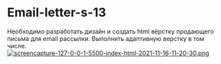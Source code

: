 # Email-letter-s-13
Необходимо разработать дизайн и создать html вёрстку продающего письма для email рассылки. 
Выполнить адаптивную верстку в том числе.
[![screencapture-127-0-0-1-5500-index-html-2021-11-16-11-20-30.png](https://i.postimg.cc/pVq8mZM6/screencapture-127-0-0-1-5500-index-html-2021-11-16-11-20-30.png)](https://postimg.cc/Th5hSnwV)
